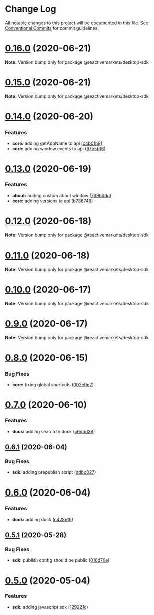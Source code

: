 # Change Log

All notable changes to this project will be documented in this file.
See [Conventional Commits](https://conventionalcommits.org) for commit guidelines.

# [0.16.0](https://github.com/reactivemarkets/desktop/compare/v0.15.0...v0.16.0) (2020-06-21)

**Note:** Version bump only for package @reactivemarkets/desktop-sdk





# [0.15.0](https://github.com/reactivemarkets/desktop/compare/v0.14.0...v0.15.0) (2020-06-21)

**Note:** Version bump only for package @reactivemarkets/desktop-sdk





# [0.14.0](https://github.com/reactivemarkets/desktop/compare/v0.13.0...v0.14.0) (2020-06-20)


### Features

* **core:** adding getAppName to api ([c4b01b8](https://github.com/reactivemarkets/desktop/commit/c4b01b8f7df0edd7d6a86dea7630068ae57fde32))
* **core:** adding window events to api ([97b5b16](https://github.com/reactivemarkets/desktop/commit/97b5b1676d6ff40f7d2a2df6431e3940a1081c16))





# [0.13.0](https://github.com/reactivemarkets/desktop/compare/v0.12.0...v0.13.0) (2020-06-19)


### Features

* **about:** adding custom about window ([7396ddd](https://github.com/reactivemarkets/desktop/commit/7396ddd4b047c035d4f3c0d1a974bcde619f39c0))
* **core:** adding versions to api ([b788746](https://github.com/reactivemarkets/desktop/commit/b788746e034f9205ac43cb554fae1fdde8d4fa2b))





# [0.12.0](https://github.com/reactivemarkets/desktop/compare/v0.11.0...v0.12.0) (2020-06-18)

**Note:** Version bump only for package @reactivemarkets/desktop-sdk





# [0.11.0](https://github.com/reactivemarkets/desktop/compare/v0.10.0...v0.11.0) (2020-06-18)

**Note:** Version bump only for package @reactivemarkets/desktop-sdk





# [0.10.0](https://github.com/reactivemarkets/desktop/compare/v0.9.0...v0.10.0) (2020-06-17)

**Note:** Version bump only for package @reactivemarkets/desktop-sdk





# [0.9.0](https://github.com/reactivemarkets/desktop/compare/v0.8.0...v0.9.0) (2020-06-17)

**Note:** Version bump only for package @reactivemarkets/desktop-sdk





# [0.8.0](https://github.com/reactivemarkets/desktop/compare/v0.7.0...v0.8.0) (2020-06-15)


### Bug Fixes

* **core:** fixing global shortcuts ([002e0c2](https://github.com/reactivemarkets/desktop/commit/002e0c211293d4da815719311d4172e5740ae998))





# [0.7.0](https://github.com/reactivemarkets/desktop/compare/v0.6.1...v0.7.0) (2020-06-10)


### Features

* **dock:** adding search to dock ([c6d6d39](https://github.com/reactivemarkets/desktop/commit/c6d6d390a7348e6c4be15ce40dc1ec28d8bb843b))





## [0.6.1](https://github.com/reactivemarkets/desktop/compare/v0.6.0...v0.6.1) (2020-06-04)


### Bug Fixes

* **sdk:** adding prepublish script ([ddbd027](https://github.com/reactivemarkets/desktop/commit/ddbd027663efa01dd3836156624e2785c1169c2c))





# [0.6.0](https://github.com/reactivemarkets/desktop/compare/v0.5.2...v0.6.0) (2020-06-04)


### Features

* **dock:** adding dock ([c428e19](https://github.com/reactivemarkets/desktop/commit/c428e19f0d0a5830deb14d7e1214d470bda21da0))





## [0.5.1](https://github.com/reactivemarkets/desktop/compare/v0.5.0...v0.5.1) (2020-05-28)


### Bug Fixes

* **sdk:** publish config should be public ([016d76e](https://github.com/reactivemarkets/desktop/commit/016d76e7213067199eb57ebf94e3b4fb1af2d8db))





# [0.5.0](https://github.com/reactivemarkets/desktop/compare/v0.4.11...v0.5.0) (2020-05-04)


### Features

* **sdk:** adding javascript sdk ([129221c](https://github.com/reactivemarkets/desktop/commit/129221c7acbbbb7b933d8beeeeb2e5587b251e9a))
